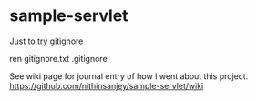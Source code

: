 # sample-servlet
Just to try gitignore

ren gitignore.txt .gitignore

See wiki page for journal entry of how I went about this project.
https://github.com/nithinsanjey/sample-servlet/wiki
